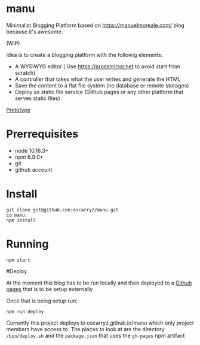# manu
Minimalist Blogging Platform based on https://manuelmoreale.com/ blog because it's awesome.

(WIP)

Idea is to create a blogging platform with the followig elements:

- A WYSIWYG editor ( Use https://prosemirror.net to avoid start from scratch)
- A controller that takes what the user writes and generate the HTML
- Save the content to a flat file system (no database or remote storages)
- Deploy as static file service (Github pages or any other platform that serves static files)


[Prototype](https://www.figma.com/proto/3dpkBtXMu7a01QbFbKZOoZ/Blog-Platform?node-id=40%3A131&scaling=min-zoom)


# Prerrequisites

- node 10.16.3+
- npm 6.9.0+
- git
- github account


# Install

```
git clone git@github.com:oscarryz/manu.git
cd manu
npm install
```

# Running

```
npm start
```

#Deploy 

At the moment this blog has to be run locally and then deployed to a [Github pages](https://pages.github.com/) that is to be setup externally

Once that is being setup run:

```
npm run deploy
```

Currently this project deploys to oscarryz.github.io/manu which only project members have access to. The places to look at are the directory `/bin/deploy.sh` and the `package.json` that uses the `gh-pages` npm artifact
